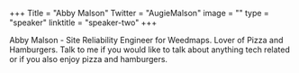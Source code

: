 +++
Title = "Abby Malson"
Twitter = "AugieMalson"
image = ""
type = "speaker"
linktitle = "speaker-two"
+++

Abby Malson - Site Reliability Engineer for Weedmaps. Lover of Pizza and Hamburgers. Talk to me if you would like to talk about anything tech related or if you also enjoy pizza and hamburgers.
